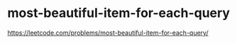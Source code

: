 # most-beautiful-item-for-each-query

https://leetcode.com/problems/most-beautiful-item-for-each-query/
